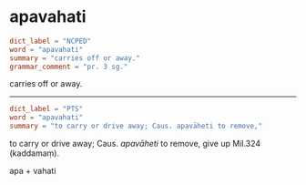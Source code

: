 # apavahati

``` toml
dict_label = "NCPED"
word = "apavahati"
summary = "carries off or away."
grammar_comment = "pr. 3 sg."
```

carries off or away.

--------------------

``` toml
dict_label = "PTS"
word = "apavahati"
summary = "to carry or drive away; Caus. apavāheti to remove,"
```

to carry or drive away; Caus. *apavāheti* to remove, give up Mil.324 (kaddamaṃ).

apa \+ vahati

